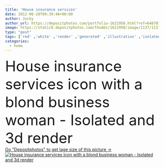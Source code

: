 ```yaml
---
title: 'House insurance services'
date: 2012-06-28T09:39:48+00:00
author: Jocky
author_url: https://depositphotos.com/portfolio-1621958.html?ref=64678756
image: https://static9.depositphotos.com/thumbs/1621958/image/1137/11371343/api_thumb_450.jpg?forcejpeg=true
type: "post"
tags: ['red' ,'white' ,'render' ,'generated' ,'illustration' ,'isolated' ,'business' ,'risk' ,'life' ,'danger' ,'blond' ,'protection' ,'3d' ,'concept' ,'icon' ,'architecture' ,'construction' ,'estate' ,'house' ,'service' ,'real' ,'emergency' ,'home' ,'woman' ,'support' ,'services' ,'with' ,'help' ,'ring' ,'mansion' ,'safety' ,'security' ,'lady' ,'rope' ,'conceptual' ,'residential' ,'symbolic' ,'safe' ,'disaster' ,'insurance' ,'rendered' ,'rescue' ,'a' ,'lifebuoy' ,'and' ,'home insurance' ,'Life insurance' ,'дом' ]
categories: 
  - home
---
```

<div aling="center">
            <font size="60"> House insurance services icon with a blond business woman - Isolated and 3d render</font>   
</div>
<div>
    <a href='https://depositphotos.com/11371343/stock-photo-house-insurance-services.html?ref=64678756' target=_blank > Go "Depositphotos" to get lage size of this picture ->
        <img href='https://depositphotos.com/11371343/stock-photo-house-insurance-services.html?ref=64678756' src='https://static9.depositphotos.com/1621958/1137/i/950/depositphotos_11371343-stock-photo-house-insurance-services.jpg?forcejpeg=true' alt='House insurance services icon with a blond business woman - Isolated and 3d render' >
    </a>
</div>
